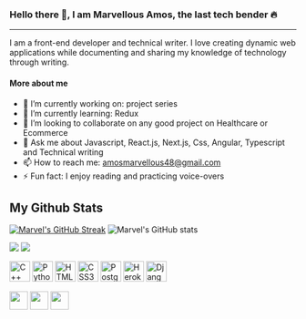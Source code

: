 ### Hello there 👋, I am Marvellous Amos, the last tech bender 🔥
---
I am a front-end developer and technical writer. I love creating dynamic web applications while documenting and sharing my knowledge of technology through writing.


#### More about me
- 🔭 I’m currently working on: project series
- 🌱 I’m currently learning: Redux
- 👯 I’m looking to collaborate on any good project on Healthcare or Ecommerce
- 💬 Ask me about Javascript, React.js, Next.js, Css, Angular, Typescript and Technical writing
- 📫 How to reach me: [amosmarvellous48@gmail.com](amosmarvellous48@gmail.com)
- ⚡ Fun fact: I enjoy reading and practicing voice-overs

## My Github Stats
[![Marvel's GitHub Streak](https://streak-stats.demolab.com/?user=marvel-d)](https://git.io/streak-stats)
![Marvel's GitHub stats](https://github-readme-stats.vercel.app/api?username=marvel-d&theme=midnight-purple&show_icons=true)

<a href="https://www.github.com/marvel-d" target="_blank" rel="noreferrer"><img
src="https://img.shields.io/github/followers/marvel-d?logo=github&style=for-the-badge&color=0891b2&labelColor=000000" /></a>
<a href="https://www.twitter.com/oscar_stark__" target="_blank" rel="noreferrer"><img
src="https://img.shields.io/twitter/follow/oscar_stark__?logo=twitter&style=for-the-badge&color=0891b2&labelColor=000000"
/></a>


<p align="left">
<a href="https://docs.microsoft.com/en-us/cpp/?view=msvc-170" target="_blank" rel="noreferrer"><img src="https://raw.githubusercontent.com/danielcranney/readme-generator/main/public/icons/skills/cplusplus-colored.svg" width="36" height="36" alt="C++" /></a>
<a href="https://www.python.org/" target="_blank" rel="noreferrer"><img src="https://raw.githubusercontent.com/danielcranney/readme-generator/main/public/icons/skills/python-colored.svg" width="36" height="36" alt="Python" /></a>
<a href="https://developer.mozilla.org/en-US/docs/Glossary/HTML5" target="_blank" rel="noreferrer"><img src="https://raw.githubusercontent.com/danielcranney/readme-generator/main/public/icons/skills/html5-colored.svg" width="36" height="36" alt="HTML5" /></a>
<a href="https://www.w3.org/TR/CSS/#css" target="_blank" rel="noreferrer"><img src="https://raw.githubusercontent.com/danielcranney/readme-generator/main/public/icons/skills/css3-colored.svg" width="36" height="36" alt="CSS3" /></a>
<a href="https://www.postgresql.org/" target="_blank" rel="noreferrer"><img src="https://raw.githubusercontent.com/danielcranney/readme-generator/main/public/icons/skills/postgresql-colored.svg" width="36" height="36" alt="PostgreSQL" /></a>
<a href="https://www.heroku.com/" target="_blank" rel="noreferrer"><img src="https://raw.githubusercontent.com/danielcranney/readme-generator/main/public/icons/skills/heroku-colored.svg" width="36" height="36" alt="Heroku" /></a>
<a href="https://www.djangoproject.com/" target="_blank" rel="noreferrer"><img src="https://raw.githubusercontent.com/danielcranney/readme-generator/main/public/icons/skills/django-colored-dark.svg" width="36" height="36" alt="Django" /></a>
</p>



<p align="left"> 
<a href="https://www.github.com/marvel-d" target="_blank" rel="noreferrer"><img src="https://raw.githubusercontent.com/danielcranney/readme-generator/main/public/icons/socials/github-dark.svg" width="32" height="32" /></a> 
<a href="https://www.linkedin.com/in/blessed-sam-b97706217/" target="_blank" rel="noreferrer"><img src="https://raw.githubusercontent.com/danielcranney/readme-generator/main/public/icons/socials/linkedin.svg" width="32" height="32" /></a> 
<a href="https://www.twitter.com/oscar_stark__" target="_blank" rel="noreferrer"><img src="https://raw.githubusercontent.com/danielcranney/readme-generator/main/public/icons/socials/twitter.svg" width="32" height="32" /></a>
</p>


<!-- [![Top Langs](https://github-readme-stats.vercel.app/api/top-langs/?username=marvel-d)](https://github.com/anuraghazra/github-readme-stats) -->
<!-- [![Anurag's GitHub stats](https://github-readme-stats.vercel.app/api?username=marvel-d)](https://github.com/anuraghazra/github-readme-stats) -->
<!--
**Marvel-D/Marvel-D** is a ✨ _special_ ✨ repository because its `README.md` (this file) appears on your GitHub profile.

Here are some ideas to get you started:

- 🔭 I’m currently working on ...
- 🌱 I’m currently learning ...
- 👯 I’m looking to collaborate on ...
- 🤔 I’m looking for help with ...
- 💬 Ask me about ...
- 📫 How to reach me: ...
- 😄 Pronouns: ...
- ⚡ Fun fact: ...
-->
